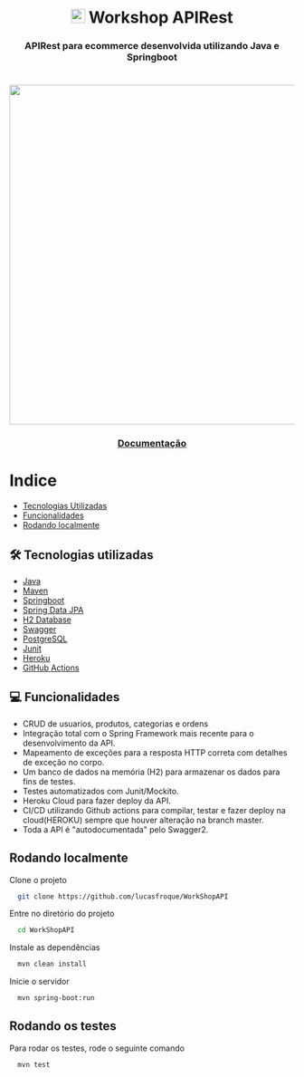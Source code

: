 <h1 align="center">
   <img src="https://cdn.jsdelivr.net/gh/devicons/devicon/icons/spring/spring-original.svg" width="25" height="25"/>
    <a>Workshop APIRest</a>
</h1>

<h3 align="center">APIRest para ecommerce desenvolvida utilizando Java e Springboot</h3>

<h1 align="center">
    <img align="center" width=600 src="https://i.imgur.com/IsRrTzg.png">
</h1>

<h3 align="center">
    <a href="https://springboot-workshop.herokuapp.com/swagger-ui/index.html#/">Documentação</a>
</h3>

# Indice

- [Tecnologias Utilizadas](#-tecnologias-utilizadas)
- [Funcionalidades](#-funcionalidades)
- [Rodando localmente](#rodando-localmente)

## 🛠 Tecnologias utilizadas

- [Java](https://www.java.com/pt-BR/)
- [Maven](https://maven.apache.org/)
- [Springboot](https://spring.io/projects/spring-boot)
- [Spring Data JPA](https://spring.io/projects/spring-data-jpa)
- [H2 Database](https://mvnrepository.com/artifact/com.h2database/h2)
- [Swagger](https://mvnrepository.com/artifact/io.springfox/springfox-swagger2)
- [PostgreSQL](https://www.postgresql.org/)
- [Junit](https://junit.org/junit5/)
- [Heroku](https://https://heroku.com/)
- [GitHub Actions](https://docs.github.com/pt/actions)
  <br>

## 💻 Funcionalidades
- CRUD de usuarios, produtos, categorias e ordens
- Integração total com o Spring Framework mais recente para o desenvolvimento da API.
- Mapeamento de exceções para a resposta HTTP correta com detalhes de exceção no corpo.
- Um banco de dados na memória (H2) para armazenar os dados para fins de testes.
- Testes automatizados com Junit/Mockito.
- Heroku Cloud para fazer deploy da API.
- CI/CD utilizando Github actions para compilar, testar e fazer deploy na cloud(HEROKU) sempre que houver alteração na branch master.
- Toda a API é "autodocumentada" pelo Swagger2.

## Rodando localmente

Clone o projeto

```bash
  git clone https://github.com/lucasfroque/WorkShopAPI
```

Entre no diretório do projeto

```bash
  cd WorkShopAPI
```

Instale as dependências

```bash
  mvn clean install
```

Inicie o servidor

```bash
  mvn spring-boot:run
```


## Rodando os testes

Para rodar os testes, rode o seguinte comando

```bash
  mvn test
```
